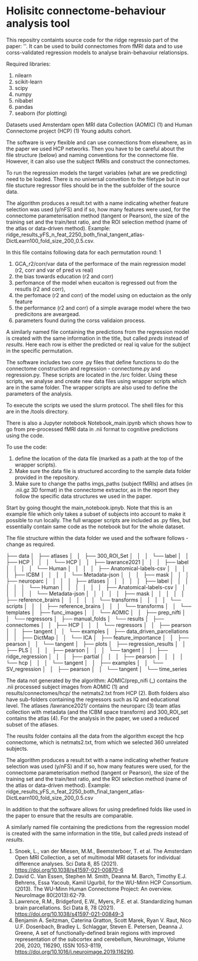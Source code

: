 # Holisitc connectome-behaviour analysis tool
This repositry containts source code for the ridge regressio part of the paper: ''. It can be used to build connectomes from fMRI data and to use corss-validated regression models to analyse brain-behavoiur relationsips. 

Required libraries:
1. nilearn
2. scikit-learn
3. scipy
4. numpy
5. nibabel
6. pandas
7. seaborn (for plotting)

Datasets used Amsterdam open MRI data Collection (AOMIC) (1) and Human Connectome project (HCP) (1) Young adults cohort. 

The software is very flexible and can use connections from elsewhere, as in the paper we used HCP networks. Then you have to be careful about the file structure (below) and naming conventions for the connectome file. However, it can also use the subject fMRIs and construct the connectomes. 

To run the regression models the target variables (what are we predicting) need to be loaded. There is no universal convetion to the filetype but in our file stucture regressor files should be in the the subfolder of the source data.

The algorithm produces a result.txt with a name indicating whether feature selection was used (y/nFS) and if so, how many features were used, for the connectome parameterisation method (tangent or Pearson), the size of the training set and the train/test ratio, and the ROI selection method (name of the atlas or data-driven method). Example: ridge_results_yFS_n_feat_2250_both_final_tangent_atlas-DictLearn100_fold_size_200_0.5.csv. 

In this file contains following data for each permutation round: 1
1. GCA_r2/corr/var data of the performace of the main regression model (r2, corr and var of pred vs real)
2. the bias towards education (r2 and corr)
3. perfomance of the model when eucaiton is regressed out from the resutls (r2 and corr), 
4. the perfomace (r2 and corr) of the model using on eductaion as the only feature
5. the performance (r2 and corr) of a simple avarage model where the two predicitons are aveargead. 
6. parameters found during the corss validaion process. 

A similarly named file containing the predictions from the regression model is created with the same information in the title, but called _preds_ instead of _results_. Here each row is either the predicted or real iq value for the subject in the specific permutation.

The software includes two core .py files that define functions to do the connectome construction and regression - connectome.py and regression.py. These scripts are located in the /src folder. Using these scripts, we analyse and create new data files using wrapper scripts which are in the same folder. The wrapper scripts are also used to define the parameters of the analysis.

To execute the scripts we used the slurm protocol. The shell files for this are in the /tools directory.

There is also a Jupyter notebook Notebook_main.ipynb which shows how to go from pre-processed fMRI data in .nii format to cognitive predictions using the code.

To use the code:
1. define the location of the data file (marked as a path at the top of the wrapper scripts).
2. Make sure the data file is structured according to the sample data folder provided in the repository.
3. Make sure to change the paths imgs_paths (subject fMRIs) and atlses (in .nii.gz 3D format) in the connectome extractor, as in the report they follow the specific data structures we used in the paper.

Start by going thought the main_notebook.ipnyb. Note that this is an example file which only takes a subset of subjects into account to make it possible to run locally. The full wrapper scripts are included as .py files, but essentially contain same code as the notebook but for the whole dataset.


The file structure within the data folder we used and the software follows - change as required.

├── data
│   ├── atlases
│   │   ├── 300_ROI_Set
│   │   │   └── label
│   │   ├── HCP
│   │   │   └── HCP
│   │   ├── lawrance2021
│   │   │   ├── label
│   │   │   │   └── Human
│   │   │   │       ├── Anatomical-labels-csv
│   │   │   │       ├── ICBM
│   │   │   │       └── Metadata-json
│   │   │   ├── mask
│   │   │   ├── neuroparc
│   │   │   │   ├── atlases
│   │   │   │   │   ├── label
│   │   │   │   │   │   └── Human
│   │   │   │   │   │       ├── Anatomical-labels-csv
│   │   │   │   │   │       └── Metadata-json
│   │   │   │   │   ├── mask
│   │   │   │   │   ├── reference_brains
│   │   │   │   │   └── transforms
│   │   │   │   └── scripts
│   │   │   ├── reference_brains
│   │   │   └── transforms
│   │   └── templates
│   ├── func_images
│   │   └── AOMIC
│   │       ├── prep_nifti
│   │       └── regressors
│   ├── manual_folds
│   └── results
│       ├── connectomes
│       │   ├── HCP
│       │   │   └── regressors
│       │   ├── pearson
│       │   ├── tangent
│       │   └── examples
│       ├── data_driven_parcellations
│       │   ├── DictMap
│       │   └── ICA
│       ├── feature_importance
│       │   ├── pearson
│       │   └── tangent
│       ├── plots
│       ├── regression_results
│       │   ├── PLS
│       │   │   ├── pearson
│       │   │   └── tangent
│       │   ├── ridge_regression
│       │   │   ├── partial
│       │   │   ├── pearson
│       │   │   │   └── hcp
│       │   │   └── tangent
│       │   ├── examples
│       │   └── SV_regression
│       │       ├── pearson
│       │       └── tangent
│       └── time_series


The data not generated by the algorithm: AOMIC/prep_nifi (_) contains the .nii processed subject images from AOMIC (1) and results/connectomes/hcp/ the netmats2.txt from HCP (2). Both folders also have sub-folders containing the regressors such as IQ and educational level. The atlases /lawrance2021/ contains the neuroparc (3) team atlas collection with metadata (and the ICBM space transform) and 300_ROI_set contains the atlas (4). For the analysis in the paper, we used a reduced subset of the atlases. 

The reuslts folder contains all the data from the algorithm except the hcp connectome, which is netmats2.txt, from which we selected 360 unrelated subjects.

The algorithm produces a result.txt with a name indicating whether feature selection was used (y/nFS) and if so, how many features were used, for the connectome parameterisation method (tangent or Pearson), the size of the training set and the train/test ratio, and the ROI selection method (name of the atlas or data-driven method). Example: ridge_results_yFS_n_feat_2250_both_final_tangent_atlas-DictLearn100_fold_size_200_0.5.csv

In addition to that the software allows for using predefined folds like used in the paper to ensure that the results are comparable.

A similarly named file containing the predictions from the regression model is created with the same information in the title, but called _preds_ instead of _results_. 

1. Snoek, L., van der Miesen, M.M., Beemsterboer, T. et al. The Amsterdam Open MRI Collection, a set of multimodal MRI datasets for individual difference analyses. Sci Data 8, 85 (2021). https://doi.org/10.1038/s41597-021-00870-6
2. David C. Van Essen, Stephen M. Smith, Deanna M. Barch, Timothy E.J. Behrens, Essa Yacoub, Kamil Ugurbil, for the WU-Minn HCP Consortium. (2013). The WU-Minn Human Connectome Project: An overview. NeuroImage 80(2013):62-79. 
3. Lawrence, R.M., Bridgeford, E.W., Myers, P.E. et al. Standardizing human brain parcellations. Sci Data 8, 78 (2021). https://doi.org/10.1038/s41597-021-00849-3
4. Benjamin A. Seitzman, Caterina Gratton, Scott Marek, Ryan V. Raut, Nico U.F. Dosenbach, Bradley L. Schlaggar, Steven E. Petersen, Deanna J. Greene, A set of functionally-defined brain regions with improved representation of the subcortex and cerebellum, NeuroImage, Volume 206, 2020, 116290, ISSN 1053-8119, https://doi.org/10.1016/j.neuroimage.2019.116290.



